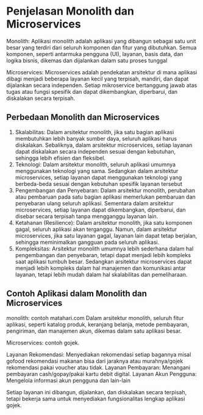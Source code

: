 # Penjelasan Monolith dan Microservices

Monolith: Aplikasi monolith adalah aplikasi yang dibangun sebagai satu unit besar yang terdiri dari seluruh komponen dan fitur yang dibutuhkan. Semua komponen, seperti antarmuka pengguna (UI), layanan, basis data, dan logika bisnis, dikemas dan dijalankan dalam satu proses tunggal

Microservices: Microservices adalah pendekatan arsitektur di mana aplikasi dibagi menjadi beberapa layanan kecil yang terpisah, mandiri, dan dapat dijalankan secara independen. Setiap mikroservice bertanggung jawab atas tugas atau fungsi spesifik dan dapat dikembangkan, diperbarui, dan diskalakan secara terpisah.

## Perbedaan Monolith dan Microservices

1. Skalabilitas: Dalam arsitektur monolith, jika satu bagian aplikasi membutuhkan lebih banyak sumber daya, seluruh aplikasi harus diskalakan. Sebaliknya, dalam arsitektur microservices, setiap layanan dapat diskalakan secara independen sesuai dengan kebutuhan, sehingga lebih efisien dan fleksibel.
2. Teknologi: Dalam arsitektur monolith, seluruh aplikasi umumnya menggunakan teknologi yang sama. Sedangkan dalam arsitektur microservices, setiap layanan dapat menggunakan teknologi yang berbeda-beda sesuai dengan kebutuhan spesifik layanan tersebut
3. Pengembangan dan Penyebaran: Dalam arsitektur monolith, perubahan atau pembaruan pada satu bagian aplikasi memerlukan pembaruan dan penyebaran ulang seluruh aplikasi. Sementara dalam arsitektur microservices, setiap layanan dapat dikembangkan, diperbarui, dan disebar secara terpisah tanpa mengganggu layanan lain.
4. Ketahanan (Resilience): Dalam arsitektur monolith, jika satu komponen gagal, seluruh aplikasi akan terganggu. Namun, dalam arsitektur microservices, jika satu layanan gagal, layanan lain dapat tetap berjalan, sehingga meminimalkan gangguan pada seluruh aplikasi.
5. Kompleksitas: Arsitektur monolith umumnya lebih sederhana dalam hal pengembangan dan penyebaran, tetapi dapat menjadi lebih kompleks saat aplikasi tumbuh besar. Sedangkan arsitektur microservices dapat menjadi lebih kompleks dalam hal manajemen dan komunikasi antar layanan, tetapi lebih mudah dalam hal skalabilitas dan pemeliharaan.

## Contoh Aplikasi dalam Monolith dan Microservices

monolith: contoh matahari.com Dalam arsitektur monolith, seluruh fitur aplikasi, seperti katalog produk, keranjang belanja, metode pembayaran, pengiriman, dan manajemen akun, dikemas dalam satu aplikasi besar.

Microservices: contoh gojek. 

Layanan Rekomendasi: Menyediakan rekomendasi setiap bagannya misal gofood rekomendasi makanan bisa dari jaraknya atau murahnya/gojek rekomendasi pakai voucher atau tidak.
Layanan Pembayaran: Menangani pembayaran cash/gopay/pakai kartu debit digital.
Layanan Akun Pengguna: Mengelola informasi akun pengguna dan lain-lain

Setiap layanan ini dibangun, dijalankan, dan diskalakan secara terpisah, tetapi bekerja sama untuk menyediakan fungsionalitas lengkap aplikasi gojek.
